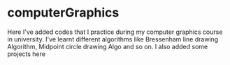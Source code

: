 # computerGraphics
Here I've added codes that I practice during my computer graphics course in university. I've learnt different algorithms like Bressenham line drawing Algorithm, 
Midpoint circle drawing Algo and so on. I also added some projects here
